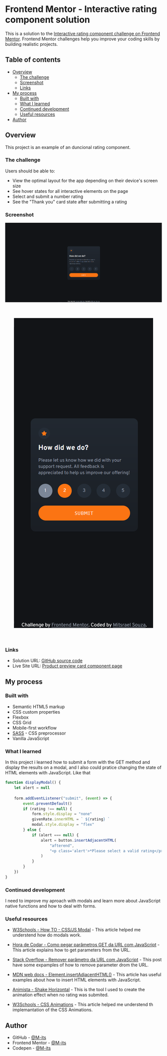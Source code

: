 # Frontend Mentor - Interactive rating component solution

This is a solution to the [Interactive rating component challenge on Frontend Mentor](https://www.frontendmentor.io/challenges/interactive-rating-component-koxpeBUmI). Frontend Mentor challenges help you improve your coding skills by building realistic projects.

## Table of contents

-   [Overview](#overview)
    -   [The challenge](#the-challenge)
    -   [Screenshot](#screenshot)
    -   [Links](#links)
-   [My process](#my-process)
    -   [Built with](#built-with)
    -   [What I learned](#what-i-learned)
    -   [Continued development](#continued-development)
    -   [Useful resources](#useful-resources)
-   [Author](#author)

## Overview

This project is an example of an duncional rating component.

### The challenge

Users should be able to:

-   View the optimal layout for the app depending on their device's screen size
-   See hover states for all interactive elements on the page
-   Select and submit a number rating
-   See the "Thank you" card state after submitting a rating

### Screenshot

<div align="center">
    
  ![Desktop](./design/desktop.png)
  <br /><br /><br />

![mobile](./design/mobile.png)
<br /><br /><br />

</div>

### Links

-   Solution URL: [GitHub source code](https://github.com/M-its/interative-rating-component)
-   Live Site URL: [Product preview card component page](https://m-its.github.io/interative-rating-component/)

## My process

### Built with

-   Semantic HTML5 markup
-   CSS custom properties
-   Flexbox
-   CSS Grid
-   Mobile-first workflow
-   [SASS](https://sass-lang.com/) - CSS preprocessor
-   Vanilla JavaScript

### What I learned

In this project i learned how to submit a form with the GET method and display the results on a modal, and I also could pratice changing the state of HTML elements with JavaScript. Like that

```js
function displayModal() {
    let alert = null

    form.addEventListener("submit", (event) => {
        event.preventDefault()
        if (rating !== null) {
            form.style.display = "none"
            givenRate.innerHTML = ` ${rating} `
            modal.style.display = "flex"
        } else {
            if (alert === null) {
                alert = button.insertAdjacentHTML(
                    "afterend",
                    "<p class='alert'>*Please select a valid rating</p>"
                )
            }
        }
    })
}
```

### Continued development

I need to improve my aproach with modals and learn more about JavaScript native functions and how to deal with forms.

### Useful resources

-   [W3Schools - How TO - CSS/JS Modal](https://www.w3schools.com/howto/howto_css_modals.asp) - This article helped me understend how do modals work.

-   [Hora de Codar - Como pegar parâmetros GET da URL com JavaScript](https://horadecodar.com.br/como-pegar-parametros-get-da-url-com-javascript/) - This article explains how to get parameters from the URL.

-   [Stack Overflow - Remover parâmetro da URL com JavaScript](https://pt.stackoverflow.com/questions/47977/remover-par%C3%A2metro-da-url-com-javascript) - This post have some expamples of how to remove parameter drom the URL.

-   [MDN web docs - Element.insertAdjacentHTML()](https://developer.mozilla.org/pt-BR/docs/Web/API/Element/insertAdjacentHTML) - This article has useful examples about how to insert HTML elements with JavaScript.

-   [Animista - Shake Horizontal](https://animista.net/play/attention/shake/shake-horizontal) - This is the tool I used to create the animation effect when no rating was submited.

-   [W3Schools - CSS Animations](https://www.w3schools.com/css/css3_animations.asp) - This article helped me understend th implemantation of the CSS Animations.

## Author

-   GitHub - [@M-its](https://github.com/M-its)
-   Frontend Mentor - [@M-its](https://www.frontendmentor.io/profile/M-its)
-   Codepen - [@M-its](https://codepen.io/m-its)
